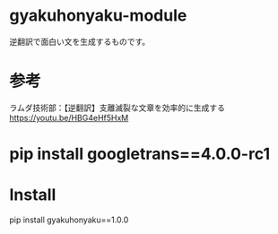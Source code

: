 # gyakuhonyaku-module
逆翻訳で面白い文を生成するものです。
# 参考
ラムダ技術部：【逆翻訳】支離滅裂な文章を効率的に生成する<br>
https://youtu.be/HBG4eHf5HxM
# pip install googletrans==4.0.0-rc1
# Install
pip install gyakuhonyaku==1.0.0
